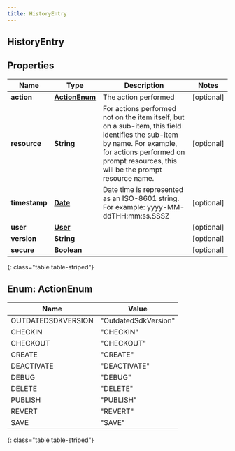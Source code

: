 ```yaml
---
title: HistoryEntry
---
```

## HistoryEntry


## Properties

| Name | Type | Description | Notes |
| ------------ | ------------- | ------------- | ------------- |
| **action** | [**ActionEnum**](#ActionEnum) | The action performed |  [optional] |
| **resource** | **String** | For actions performed not on the item itself, but on a sub-item, this field identifies the sub-item by name.  For example, for actions performed on prompt resources, this will be the prompt resource name. |  [optional] |
| **timestamp** | [**Date**](Date.html) | Date time is represented as an ISO-8601 string. For example: yyyy-MM-ddTHH:mm:ss.SSSZ |  [optional] |
| **user** | [**User**](User.html) |  |  [optional] |
| **version** | **String** |  |  [optional] |
| **secure** | **Boolean** |  |  [optional] |
{: class="table table-striped"}


<a name="ActionEnum"></a>

## Enum: ActionEnum

| Name | Value |
| ---- | ----- |
| OUTDATEDSDKVERSION | &quot;OutdatedSdkVersion&quot; |
| CHECKIN | &quot;CHECKIN&quot; |
| CHECKOUT | &quot;CHECKOUT&quot; |
| CREATE | &quot;CREATE&quot; |
| DEACTIVATE | &quot;DEACTIVATE&quot; |
| DEBUG | &quot;DEBUG&quot; |
| DELETE | &quot;DELETE&quot; |
| PUBLISH | &quot;PUBLISH&quot; |
| REVERT | &quot;REVERT&quot; |
| SAVE | &quot;SAVE&quot; |
{: class="table table-striped"}



